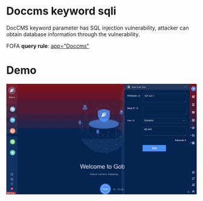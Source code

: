 # Doccms keyword sqli

DocCMS keyword parameter has SQL injection vulnerability, attacker can obtain database information through the vulnerability.

FOFA **query rule**: [app="Doccms"](https://fofa.so/result?qbase64=YXBwPSJEb2NjbXMi)

# Demo

![Doccms_keyword_sqli](Doccms_keyword_sqli.gif)
